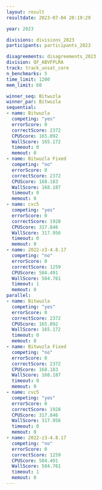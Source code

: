 ```yaml
---
layout: result
resultdate: 2023-07-04 20:19:29

year: 2023

divisions: divisions_2023
participants: participants_2023

disagreements: disagreements_2023
division: QF_ABVFPLRA
track: track_unsat_core
n_benchmarks: 5
time_limit: 1200
mem_limit: 60

winner_seq: Bitwuzla
winner_par: Bitwuzla
sequential:
- name: Bitwuzla
  competing: "yes"
  errorScore: 0
  correctScore: 2372
  CPUScore: 165.092
  WallScore: 165.172
  timeout: 0
  memout: 0
- name: Bitwuzla Fixed
  competing: "no"
  errorScore: 0
  correctScore: 2372
  CPUScore: 168.183
  WallScore: 168.187
  timeout: 0
  memout: 0
- name: cvc5
  competing: "yes"
  errorScore: 0
  correctScore: 1928
  CPUScore: 317.846
  WallScore: 317.956
  timeout: 0
  memout: 0
- name: 2022-z3-4.8.17
  competing: "no"
  errorScore: 0
  correctScore: 1259
  CPUScore: 584.491
  WallScore: 584.761
  timeout: 1
  memout: 0
parallel:
- name: Bitwuzla
  competing: "yes"
  errorScore: 0
  correctScore: 2372
  CPUScore: 165.092
  WallScore: 165.172
  timeout: 0
  memout: 0
- name: Bitwuzla Fixed
  competing: "no"
  errorScore: 0
  correctScore: 2372
  CPUScore: 168.183
  WallScore: 168.187
  timeout: 0
  memout: 0
- name: cvc5
  competing: "yes"
  errorScore: 0
  correctScore: 1928
  CPUScore: 317.846
  WallScore: 317.956
  timeout: 0
  memout: 0
- name: 2022-z3-4.8.17
  competing: "no"
  errorScore: 0
  correctScore: 1259
  CPUScore: 584.491
  WallScore: 584.761
  timeout: 1
  memout: 0
---
```

